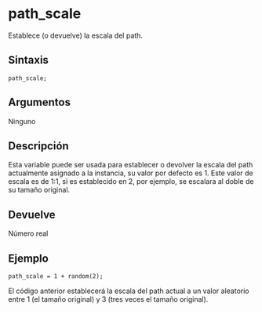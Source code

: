 # path_scale

Establece (o devuelve) la escala del path.

## Sintaxis

  
```gml  
path_scale;  
```  

## Argumentos

Ninguno

## Descripción

Esta variable puede ser usada para establecer o devolver la escala del path actualmente asignado a la instancia, su valor por defecto es 1. Este valor de escala es de 1:1, si es establecido en 2, por ejemplo, se escalara al doble de su tamaño original.

## Devuelve

Número real

## Ejemplo

  
```gml  
path_scale = 1 + random(2);  
```  
El código anterior establecerá la escala del path actual a un valor aleatorio entre 1 (el tamaño original) y 3 (tres veces el tamaño original).